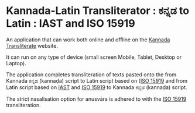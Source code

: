 # Kannada-Latin Transliterator : ಕನ್ನಡ to Latin : IAST and ISO 15919
An application that can work both online and offline on the [Kannada Transliterate](https://vyshantha.github.io/kannadatransliterate/) website. 

It can run on any type of device (small screen Mobile, Tablet, Desktop or Laptop). 

The application completes transliteration of texts pasted onto the from Kannada ಕನ್ನಡ (kannaḍa) script to Latin script based on [[ISO 15919](https://en.wikipedia.org/wiki/ISO_15919) and from Latin script based on [IAST](https://en.wikipedia.org/wiki/International_Alphabet_of_Sanskrit_Transliteration) and [ISO 15919](https://en.wikipedia.org/wiki/ISO_15919) to Kannada ಕನ್ನಡ (kannaḍa) script.

The strict nasalisation option for anusvāra is adhered to with the [ISO 15919](https://en.wikipedia.org/wiki/ISO_15919) transliteration.
